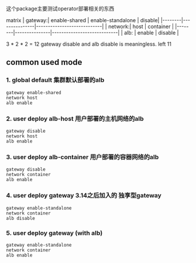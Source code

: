 这个package主要测试operator部署相关的东西

 matrix
| gateway:| enable-shared | enable-standalone | disable|
|--------|---------------|----------------------------|
| network:| host          | container                  |
|--------|---------------|----------------------------|
|  alb:     | enable        | disable                    |

 3 * 2 * 2 = 12
 gateway disable and alb disable is meaningless. left 11
## common used mode
###  1. global default 集群默认部署的alb
    gateway enable-shared
    network host
    alb enable
### 2. user deploy alb-host 用户部署的主机网络的alb
    gateway disable
    network host
    alb enable
### 3. user deploy alb-container 用户部署的容器网络的alb
    gateway disable
    network container
    alb enable
### 4. user deploy gateway    3.14之后加入的 独享型gateway
    gateway enable-standalone
    network container
    alb disable
### 5. user deploy gateway (with alb)
    gateway enable-standalone
    network container
    alb enable